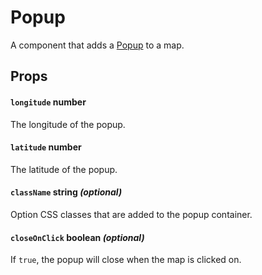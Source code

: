 Popup
=====

A component that adds a [Popup](https://docs.mapbox.com/mapbox-gl-js/api/markers/#popup) to a map.

[//]: # (TODO: example)

Props
-----

#### `longitude` number

The longitude of the popup.

#### `latitude` number

The latitude of the popup.

#### `className` string *(optional)*

Option CSS classes that are added to the popup container.

#### `closeOnClick` boolean *(optional)*

If `true`, the popup will close when the map is clicked on.
